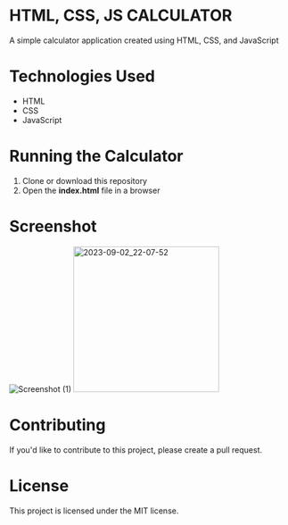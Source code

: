 # HTML, CSS, JS CALCULATOR

A simple calculator application created using HTML, CSS, and JavaScript

# Technologies Used

- HTML
- CSS
- JavaScript

# Running the Calculator

1. Clone or download this repository
2. Open the **index.html** file in a browser

# Screenshot
![Screenshot (1)](https://user-images.githubusercontent.com/65837506/215413082-d50b6a76-e75b-44f5-b490-29ba7e6f43cf.png)
<img width="261" alt="2023-09-02_22-07-52" src="https://github.com/Achmad-M/calculator/assets/65837506/4f48ddd3-7e17-4c5e-8f69-956958d49de6">

# Contributing

If you'd like to contribute to this project, please create a pull request.

# License

This project is licensed under the MIT license.
